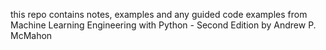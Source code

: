 this repo contains notes, examples and any guided code examples from Machine Learning Engineering with Python - Second Edition by Andrew P. McMahon 
